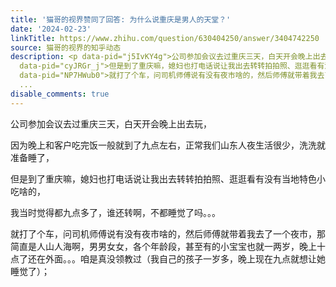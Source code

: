 ```yaml
---
title: '猫哥的视界赞同了回答: 为什么说重庆是男人的天堂？'
date: '2024-02-23'
linkTitle: https://www.zhihu.com/question/630404250/answer/3404742250
source: 猫哥的视界的知乎动态
description: <p data-pid="j5IvKY4g">公司参加会议去过重庆三天，白天开会晚上出去玩，</p><p data-pid="dreKEwU3">因为晚上和客户吃完饭一般就到了九点左右，正常我们山东人夜生活很少，洗洗就准备睡了，</p><p
  data-pid="cyJRGr_j">但是到了重庆嘛，媳妇也打电话说让我出去转转拍拍照、逛逛看有没有当地特色小吃啥的，</p><p data-pid="difSN80M">我当时觉得都九点多了，谁还转啊，不都睡觉了吗。。。</p><p
  data-pid="NP7HWub0">就打了个车，问司机师傅说有没有夜市啥的，然后师傅就带着我去了一个夜市，那简直是人山人海啊，男男女女，各个年龄段，甚至有的小宝宝也就一两岁，晚上十点了还在外面。。。咱是真没领教过（我自己的孩子一岁多，晚上现在九点就想让她睡觉了）；</p><p
  ...
disable_comments: true
---
```

<p data-pid="j5IvKY4g">公司参加会议去过重庆三天，白天开会晚上出去玩，</p><p data-pid="dreKEwU3">因为晚上和客户吃完饭一般就到了九点左右，正常我们山东人夜生活很少，洗洗就准备睡了，</p><p data-pid="cyJRGr_j">但是到了重庆嘛，媳妇也打电话说让我出去转转拍拍照、逛逛看有没有当地特色小吃啥的，</p><p data-pid="difSN80M">我当时觉得都九点多了，谁还转啊，不都睡觉了吗。。。</p><p data-pid="NP7HWub0">就打了个车，问司机师傅说有没有夜市啥的，然后师傅就带着我去了一个夜市，那简直是人山人海啊，男男女女，各个年龄段，甚至有的小宝宝也就一两岁，晚上十点了还在外面。。。咱是真没领教过（我自己的孩子一岁多，晚上现在九点就想让她睡觉了）；</p><p ...